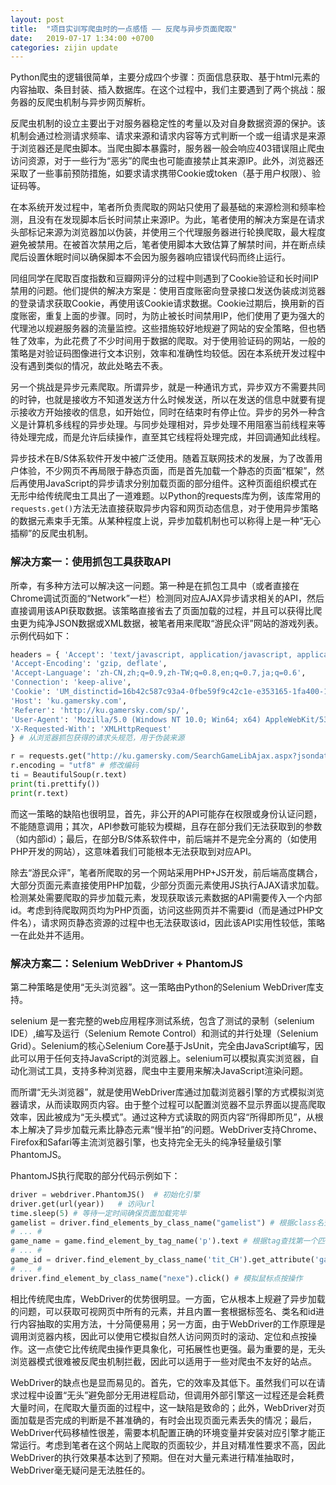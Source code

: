 ```yaml
---
layout: post
title:  "项目实训写爬虫时的一点感悟 —— 反爬与异步页面爬取"
date:   2019-07-17 1:34:00 +0700
categories: zijin update
---
```


Python爬虫的逻辑很简单，主要分成四个步骤：页面信息获取、基于html元素的内容抽取、条目封装、插入数据库。在这个过程中，我们主要遇到了两个挑战：服务器的反爬虫机制与异步网页解析。

反爬虫机制的设立主要出于对服务器稳定性的考量以及对自身数据资源的保护。该机制会通过检测请求频率、请求来源和请求内容等方式判断一个或一组请求是来源于浏览器还是爬虫脚本。当爬虫脚本暴露时，服务器一般会响应403错误阻止爬虫访问资源，对于一些行为“恶劣”的爬虫也可能直接禁止其来源IP。此外，浏览器还采取了一些事前预防措施，如要求请求携带Cookie或token（基于用户权限）、验证码等。

在本系统开发过程中，笔者所负责爬取的网站只使用了最基础的来源检测和频率检测，且没有在发现脚本后长时间禁止来源IP。为此，笔者使用的解决方案是在请求头部标记来源为浏览器加以伪装，并使用三个代理服务器进行轮换爬取，最大程度避免被禁用。在被首次禁用之后，笔者使用脚本大致估算了解禁时间，并在断点续爬后设置休眠时间以确保脚本不会因为服务器响应错误代码而终止运行。

同组同学在爬取百度指数和豆瓣网评分的过程中则遇到了Cookie验证和长时间IP禁用的问题。他们提供的解决方案是：使用百度账密向登录接口发送伪装成浏览器的登录请求获取Cookie，再使用该Cookie请求数据。Cookie过期后，换用新的百度账密，重复上面的步骤。同时，为防止被长时间禁用IP，他们使用了更为强大的代理池以规避服务器的流量监控。这些措施较好地规避了网站的安全策略，但也牺牲了效率，为此花费了不少时间用于数据的爬取。对于使用验证码的网站，一般的策略是对验证码图像进行文本识别，效率和准确性均较低。因在本系统开发过程中没有遇到类似的情况，故此处略去不表。

另一个挑战是异步元素爬取。所谓异步，就是一种通讯方式，异步双方不需要共同的时钟，也就是接收方不知道发送方什么时候发送，所以在发送的信息中就要有提示接收方开始接收的信息，如开始位，同时在结束时有停止位。异步的另外一种含义是计算机多线程的异步处理。与同步处理相对，异步处理不用阻塞当前线程来等待处理完成，而是允许后续操作，直至其它线程将处理完成，并回调通知此线程。

异步技术在B/S体系软件开发中被广泛使用。随着互联网技术的发展，为了改善用户体验，不少网页不再局限于静态页面，而是首先加载一个静态的页面“框架”，然后再使用JavaScript的异步请求分别加载页面的部分组件。这种页面组织模式在无形中给传统爬虫工具出了一道难题。以Python的requests库为例，该库常用的`requests.get()`方法无法直接获取异步内容和网页动态信息，对于使用异步策略的数据元素束手无策。从某种程度上说，异步加载机制也可以称得上是一种“无心插柳”的反爬虫机制。

### 解决方案一：使用抓包工具获取API

所幸，有多种方法可以解决这一问题。第一种是在抓包工具中（或者直接在Chrome调试页面的“Network”一栏）检测同对应AJAX异步请求相关的API，然后直接调用该API获取数据。该策略直接省去了页面加载的过程，并且可以获得比爬虫更为纯净JSON数据或XML数据，被笔者用来爬取“游民众评”网站的游戏列表。示例代码如下：

```python
headers = { 'Accept': 'text/javascript, application/javascript, application/ecmascript, application/x-ecmascript, */*; q=0.01',
'Accept-Encoding': 'gzip, deflate',
'Accept-Language': 'zh-CN,zh;q=0.9,zh-TW;q=0.8,en;q=0.7,ja;q=0.6',
'Connection': 'keep-alive',
'Cookie': 'UM_distinctid=16b42c587c93a4-0fbe59f9c42c1e-e353165-1fa400-16b42c587ca906; Search=1; CNZZDATA1256195895=1142608531-1562507310-%7C1562814353; Hm_lvt_dcb5060fba0123ff56d253331f28db6a=1563343159,1563343182,1563343193,1563343203; Hm_lpvt_dcb5060fba0123ff56d253331f28db6a=1563343247',
'Host': 'ku.gamersky.com',
'Referer': 'http://ku.gamersky.com/sp/',
'User-Agent': 'Mozilla/5.0 (Windows NT 10.0; Win64; x64) AppleWebKit/537.36 (KHTML, like Gecko) Chrome/75.0.3770.142 Safari/537.36',
'X-Requested-With': 'XMLHttpRequest'
} # 从浏览器抓包获得的请求头规范，用于伪装来源

r = requests.get("http://ku.gamersky.com/SearchGameLibAjax.aspx?jsondata=%7BrootNodeId%3A20039%2CpageIndex%3A2%2CpageSize%3A36%2Csort%3A%2700%27%7D&_=1563330124891", headers=headers) # 传入jsondata进行请求
r.encoding = "utf8" # 修改编码
ti = BeautifulSoup(r.text)
print(ti.prettify())
print(r.text)
```

而这一策略的缺陷也很明显，首先，非公开的API可能存在权限或身份认证问题，不能随意调用；其次，API参数可能较为模糊，且存在部分我们无法获取到的参数（如内部id）；最后，在部分B/S体系软件中，前后端并不是完全分离的（如使用PHP开发的网站），这意味着我们可能根本无法获取到对应API。

除去“游民众评”，笔者所爬取的另一个网站采用PHP+JS开发，前后端高度耦合，大部分页面元素直接使用PHP加载，少部分页面元素使用JS执行AJAX请求加载。检测某处需要爬取的异步加载元素，发现获取该元素数据的API需要传入一个内部id。考虑到待爬取网页均为PHP页面，访问这些网页并不需要id（而是通过PHP文件名），请求网页静态资源的过程中也无法获取该id，因此该API实用性较低，策略一在此处并不适用。

### 解决方案二：Selenium WebDriver + PhantomJS

第二种策略是使用“无头浏览器”。这一策略由Python的Selenium WebDriver库支持。

selenium 是一套完整的web应用程序测试系统，包含了测试的录制（selenium IDE）,编写及运行（Selenium Remote Control）和测试的并行处理（Selenium Grid）。Selenium的核心Selenium Core基于JsUnit，完全由JavaScript编写，因此可以用于任何支持JavaScript的浏览器上。selenium可以模拟真实浏览器，自动化测试工具，支持多种浏览器，爬虫中主要用来解决JavaScript渲染问题。

而所谓“无头浏览器”，就是使用WebDriver库通过加载浏览器引擎的方式模拟浏览器请求，从而读取网页内容。由于整个过程可以配置浏览器不显示界面以提高爬取效率，因此被成为“无头模式”。通过这种方式读取的网页内容“所得即所见”，从根本上解决了异步加载元素比静态元素“慢半拍”的问题。WebDriver支持Chrome、Firefox和Safari等主流浏览器引擎，也支持完全无头的纯净轻量级引擎PhantomJS。

PhantomJS执行爬取的部分代码示例如下：

```python
driver = webdriver.PhantomJS()  # 初始化引擎
driver.get(url(year))   # 访问url
time.sleep(5) # 等待一定时间确保页面加载完毕
gamelist = driver.find_elements_by_class_name("gamelist") # 根据class名查找对应元素的列表
# ... #
game_name = game.find_element_by_tag_name('p').text # 根据tag查找第一个匹配的元素内容
# ... #
game_id = driver.find_element_by_class_name('tit_CH').get_attribute('gameid') # 获取查询结果的attribute
# ... #
driver.find_element_by_class_name("nexe").click() # 模拟鼠标点按操作
```

相比传统爬虫库，WebDriver的优势很明显。一方面，它从根本上规避了异步加载的问题，可以获取可视网页中所有的元素，并且内置一套根据标签名、类名和id进行内容抽取的实用方法，十分简便易用；另一方面，由于WebDriver的工作原理是调用浏览器内核，因此可以使用它模拟自然人访问网页时的滚动、定位和点按操作。这一点使它比传统爬虫操作更具象化，可拓展性也更强。最为重要的是，无头浏览器模式很难被反爬虫机制拦截，因此可以适用于一些对爬虫不友好的站点。

WebDriver的缺点也是显而易见的。首先，它的效率及其低下。虽然我们可以在请求过程中设置“无头”避免部分无用进程启动，但调用外部引擎这一过程还是会耗费大量时间，在爬取大量页面的过程中，这一缺陷是致命的；此外，WebDriver对页面加载是否完成的判断是不甚准确的，有时会出现页面元素丢失的情况；最后，WebDriver代码移植性很差，需要本机配置正确的环境变量并安装对应引擎才能正常运行。考虑到笔者在这个网站上爬取的页面较少，并且对精准性要求不高，因此WebDriver的执行效果基本达到了预期。但在对大量元素进行精准抽取时，WebDriver毫无疑问是无法胜任的。













